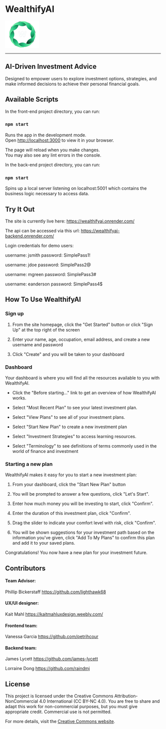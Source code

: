 # WealthifyAI

<img src="./front-end/src/assets/images/logo/WealthifyAI-logo.png" alt="Logo" width="110" height="90">

---

## AI-Driven Investment Advice

Designed to empower users to explore investment options, strategies, and make informed decisions to achieve their personal financial goals.

## Available Scripts

In the front-end project directory, you can run:

### `npm start`

Runs the app in the development mode.\
Open [http://localhost:3000](http://localhost:3000) to view it in your browser.

The page will reload when you make changes.\
You may also see any lint errors in the console.

In the back-end project directory, you can run:

### `npm start`

Spins up a local server listening on localhost:5001 which contains the business logic necessary to access data.

## Try It Out

The site is currently live here:
https://wealthifyai.onrender.com/

The api can be accessed via this url:
https://wealthifyai-backend.onrender.com/

Login credentials for demo users:

username: jsmith
password: SimplePass1!

username: jdoe
password: SimplePass2@

username: mgreen
password: SimplePass3#

username: eanderson
password: SimplePass4$

## How To Use WealthifyAI

### Sign up

1. From the site homepage, click the "Get Started" button or click "Sign Up" at the top right of the screen

2. Enter your name, age, occupation, email address, and create a new username and password

3. Click "Create" and you will be taken to your dashboard

### Dashboard

Your dashboard is where you will find all the resources available to you with WealthifyAI.

- Click the "Before starting..." link to get an overview of how WealthifyAI works.

- Select "Most Recent Plan" to see your latest investment plan.

- Select "View Plans" to see all of your investment plans.

- Select "Start New Plan" to create a new investment plan

- Select "Investment Strategies" to access learning resources.

- Select "Terminology" to see definitions of terms commonly used in the world of finance and investment

### Starting a new plan

WealthifyAI makes it easy for you to start a new investment plan:

1. From your dashboard, click the "Start New Plan" button

2. You will be prompted to answer a few questions, click "Let's Start".

3. Enter how much money you will be investing to start, click "Confirm".

4. Enter the duration of this investment plan, click "Confirm".

5. Drag the slider to indicate your comfort level with risk, click "Confirm".

6. You will be shown suggestions for your investment path based on the information you've given, click "Add To My Plans" to confirm this plan and add it to your saved plans.

Congratulations! You now have a new plan for your investment future.

## Contributors

#### Team Advisor:

Phillip Bickerstaff
https://github.com/lighthawk68

#### UX/UI designer:

Kait Mahl
https://kaitmahluxdesign.weebly.com/

#### Frontend team:

Vanessa Garcia
https://github.com/petrihcour

#### Backend team:

James Lycett
https://github.com/james-lycett

Lorraine Dong
https://github.com/raindmj

## License

This project is licensed under the Creative Commons Attribution-NonCommercial 4.0 International (CC BY-NC 4.0). You are free to share and adapt this work for non-commercial purposes, but you must give appropriate credit. Commercial use is not permitted.

For more details, visit the [Creative Commons website](https://creativecommons.org/licenses/by-nc/4.0/).